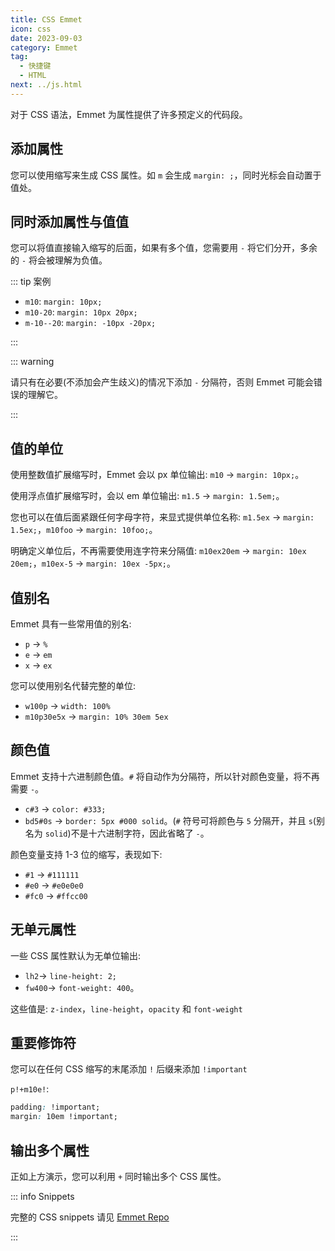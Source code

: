 ```yaml
---
title: CSS Emmet
icon: css
date: 2023-09-03
category: Emmet
tag:
  - 快捷键
  - HTML
next: ../js.html
---
```


对于 CSS 语法，Emmet 为属性提供了许多预定义的代码段。

## 添加属性

您可以使用缩写来生成 CSS 属性。如 `m` 会生成 `margin: ;`，同时光标会自动置于值处。

## 同时添加属性与值值

您可以将值直接输入缩写的后面，如果有多个值，您需要用 `-` 将它们分开，多余的 `-` 将会被理解为负值。

::: tip 案例

- `m10`: `margin: 10px;`
- `m10-20`: `margin: 10px 20px;`
- `m-10--20`: `margin: -10px -20px;`

:::

::: warning

请只有在必要(不添加会产生歧义)的情况下添加 `-` 分隔符，否则 Emmet 可能会错误的理解它。

:::

## 值的单位

使用整数值扩展缩写时，Emmet 会以 px 单位输出: `m10` → `margin: 10px;`。

使用浮点值扩展缩写时，会以 em 单位输出: `m1.5` → `margin: 1.5em;`。

您也可以在值后面紧跟任何字母字符，来显式提供单位名称: `m1.5ex` → `margin: 1.5ex;`，`m10foo` → `margin: 10foo;`。

明确定义单位后，不再需要使用连字符来分隔值: `m10ex20em` → `margin: 10ex 20em;`，`m10ex-5` → `margin: 10ex -5px;`。

## 值别名

Emmet 具有一些常用值的别名:

- `p` → `%`
- `e` → `em`
- `x` → `ex`

您可以使用别名代替完整的单位:

- `w100p` → `width: 100%`
- `m10p30e5x` → `margin: 10% 30em 5ex`

## 颜色值

Emmet 支持十六进制颜色值。`#` 将自动作为分隔符，所以针对颜色变量，将不再需要 `-`。

- `c#3` → `color: #333;`
- `bd5#0s` → `border: 5px #000 solid`。(`#` 符号可将颜色与 `5` 分隔开，并且 `s`(别名为 `solid`)不是十六进制字符，因此省略了 `-`。

颜色变量支持 1-3 位的缩写，表现如下:

- `#1` → `#111111`
- `#e0` → `#e0e0e0`
- `#fc0` → `#ffcc00`

## 无单元属性

一些 CSS 属性默认为无单位输出:

- `lh2`→ `line-height: 2;`
- `fw400`→ `font-weight: 400`。

这些值是: `z-index`，`line-height`，`opacity` 和 `font-weight`

## 重要修饰符

您可以在任何 CSS 缩写的末尾添加 `!` 后缀来添加 `!important`

`p!+m10e!`:

```css
padding: !important;
margin: 10em !important;
```

## 输出多个属性

正如上方演示，您可以利用 `+` 同时输出多个 CSS 属性。

::: info Snippets

完整的 CSS snippets 请见 [Emmet Repo](https://github.com/emmetio/emmet/blob/master/snippets/css.json)

:::
